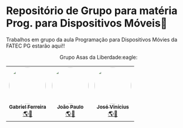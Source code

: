 # Repositório de Grupo para matéria Prog. para Dispositivos Móveis:robot:</h2>
 Trabalhos em grupo da aula Programação para Dispositivos Móvies da FATEC PG estarão aqui!!
 <br/>
<p align="center">Grupo Asas da Liberdade:eagle: </p>
<table align="center">
  <tr>
    <td align="center"><a href="https://github.com/Gabriel2104"><img style="border-radius: 50%;" src="https://avatars.githubusercontent.com/u/38962161?v=4" width="100px;" alt=""/><br /><sub><b>Gabriel Ferreira</b></sub></a><br /><a href="https://rocketseat.com.br/" title="Rocketseat">🌎🚀</a></td>
    <td align="center"><a href="https://github.com/JPGarc14"><img style="border-radius: 50% 50%;" src="https://avatars.githubusercontent.com/u/70781099?v=4" width="100px;" alt=""/><br /><sub><b>João Paulo</b></sub></a><br /><a href="https://rocketseat.com.br/" title="Rocketseat">🌎🚀</a></td>
    <td align="center"><a href="https://github.com/JVHP"><img style="border-radius: 50%;" src="https://avatars.githubusercontent.com/u/63752069?v=4" width="100px;" alt=""/><br /><sub><b>José Vinícius</b></sub></a><br /><a href="https://rocketseat.com.br/" title="Rocketseat">🌎🚀</a></td>
  </tr>
</table>
 
